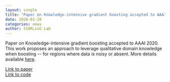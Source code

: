```yaml
---
layout: single
title: "Paper on Knowledge-intensive gradient boosting accepted to AAAI 2020."
date: 2020-01-28
categories: news
author: StARLinG Lab
---
```


Paper on Knowledge-intensive gradient boosting accepted to AAAI 2020. This work proposes an approach to leverage qualitative domain knowledge when boosting -- for regions where data is noisy or absent. More details available [here](/papers/KiGB).

[Link to paper](https://personal.utdallas.edu/~hkokel/pdf/Kokel_AAAI20.pdf)  
[Link to code](https://github.com/starling-lab/KiGB)  
